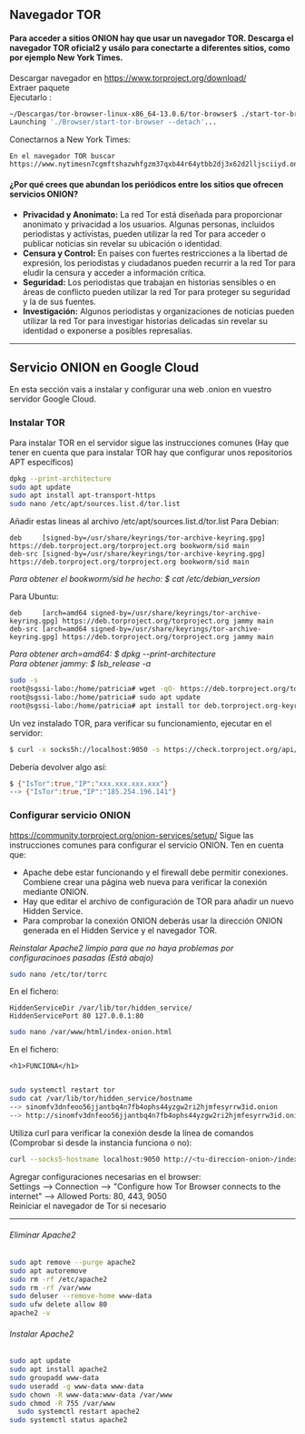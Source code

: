 ## Navegador TOR
#### Para acceder a sitios ONION hay que usar un navegador TOR. Descarga el navegador TOR oficial2 y usálo para conectarte a diferentes sitios, como por ejemplo New York Times.  

Descargar navegador en https://www.torproject.org/download/  
Extraer paquete  
Ejecutarlo  :
```bash
~/Descargas/tor-browser-linux-x86_64-13.0.6/tor-browser$ ./start-tor-browser.desktop 
Launching './Browser/start-tor-browser --detach'...
```
Conectarnos a New York Times:
```
En el navegador TOR buscar https://www.nytimesn7cgmftshazwhfgzm37qxb44r64ytbb2dj3x62d2lljsciiyd.onion/
```

#### ¿Por qué crees que abundan los periódicos entre los sitios que ofrecen servicios ONION?
- **Privacidad y Anonimato:** La red Tor está diseñada para proporcionar anonimato y privacidad a los usuarios. Algunas personas, incluidos periodistas y activistas, pueden utilizar la red Tor para acceder o publicar noticias sin revelar su ubicación o identidad.
- **Censura y Control:** En países con fuertes restricciones a la libertad de expresión, los periodistas y ciudadanos pueden recurrir a la red Tor para eludir la censura y acceder a información crítica.
- **Seguridad:** Los periodistas que trabajan en historias sensibles o en áreas de conflicto pueden utilizar la red Tor para proteger su seguridad y la de sus fuentes.
- **Investigación:** Algunos periodistas y organizaciones de noticias pueden utilizar la red Tor para investigar historias delicadas sin revelar su identidad o exponerse a posibles represalias.

--- 

## Servicio ONION en Google Cloud
En esta sección vais a instalar y configurar una web .onion en vuestro servidor Google Cloud.

### Instalar TOR
Para instalar TOR en el servidor sigue las instrucciones comunes (Hay que tener en cuenta que para instalar TOR hay que configurar unos repositorios APT específicos)  
```bash
dpkg --print-architecture
sudo apt update
sudo apt install apt-transport-https
sudo nano /etc/apt/sources.list.d/tor.list
```
Añadir estas lineas al archivo /etc/apt/sources.list.d/tor.list
Para Debian:
```vim
deb     [signed-by=/usr/share/keyrings/tor-archive-keyring.gpg] https://deb.torproject.org/torproject.org bookworm/sid main
deb-src [signed-by=/usr/share/keyrings/tor-archive-keyring.gpg] https://deb.torproject.org/torproject.org bookworm/sid main
```
*Para obtener el bookworm/sid he hecho: $ cat /etc/debian_version*

Para Ubuntu: 
```vim
deb     [arch=amd64 signed-by=/usr/share/keyrings/tor-archive-keyring.gpg] https://deb.torproject.org/torproject.org jammy main
deb-src [arch=amd64 signed-by=/usr/share/keyrings/tor-archive-keyring.gpg] https://deb.torproject.org/torproject.org jammy main
```
*Para obtener arch=amd64: $ dpkg --print-architecture*  
*Para obtener jammy: $ lsb_release -a*  

```bash
sudo -s
root@sgssi-labo:/home/patricia# wget -qO- https://deb.torproject.org/torproject.org/A3C4F0F979CAA22CDBA8F512EE8CBC9E886DDD89.asc | gpg --dearmor | tee /usr/share/keyrings/tor-archive-keyring.gpg >/dev/null
root@sgssi-labo:/home/patricia# sudo apt update
root@sgssi-labo:/home/patricia# apt install tor deb.torproject.org-keyring
```


Un vez instalado TOR, para verificar su funcionamiento, ejecutar en el servidor:  
```bash
$ curl -x socks5h://localhost:9050 -s https://check.torproject.org/api/ip
```
Debería devolver algo así:  
```bash
$ {"IsTor":true,"IP":"xxx.xxx.xxx.xxx"}
--> {"IsTor":true,"IP":"185.254.196.141"}
```

### Configurar servicio ONION
https://community.torproject.org/onion-services/setup/
Sigue las instrucciones comunes para configurar el servicio ONION. Ten en cuenta que:
- Apache debe estar funcionando y el firewall debe permitir conexiones. Combiene crear una página web nueva para verificar la conexión mediante ONION.
- Hay que editar el archivo de configuración de TOR para añadir un nuevo Hidden Service.
- Para comprobar la conexión ONION deberás usar la dirección ONION generada en el Hidden Service y el navegador TOR.

*Reinstalar Apache2 limpio para que no haya problemas por configuracinoes pasadas (Está abajo)*
```bash
sudo nano /etc/tor/torrc
```
En el fichero:
```
HiddenServiceDir /var/lib/tor/hidden_service/ 
HiddenServicePort 80 127.0.0.1:80
```
```bash
sudo nano /var/www/html/index-onion.html
```
En el fichero:
```
<h1>FUNCIONA</h1>
```
```bash

sudo systemctl restart tor
sudo cat /var/lib/tor/hidden_service/hostname
--> sinomfv3dnfeoo56jjantbq4n7fb4ophs44yzgw2ri2hjmfesyrrw3id.onion
--> http://sinomfv3dnfeoo56jjantbq4n7fb4ophs44yzgw2ri2hjmfesyrrw3id.onion/index-onion.html
```
Utiliza curl para verificar la conexión desde la línea de comandos (Comprobar si desde la instancia funciona o no):
```bash
curl --socks5-hostname localhost:9050 http://<tu-direccion-onion>/index-onion.html
```

Agregar configuraciones necesarias en el browser:  
Settings --> Connection --> "Configure how Tor Browser connects to the internet" --> Allowed Ports: 80, 443, 9050  
Reiniciar el navegador de Tor si necesario  

--- 

###### Eliminar Apache2
```bash
sudo apt remove --purge apache2
sudo apt autoremove
sudo rm -rf /etc/apache2
sudo rm -rf /var/www
sudo deluser --remove-home www-data
sudo ufw delete allow 80
apache2 -v
```

###### Instalar Apache2
```bash
sudo apt update
sudo apt install apache2
sudo groupadd www-data
sudo useradd -g www-data www-data
sudo chown -R www-data:www-data /var/www
sudo chmod -R 755 /var/www
  sudo systemctl restart apache2
sudo systemctl status apache2
```
